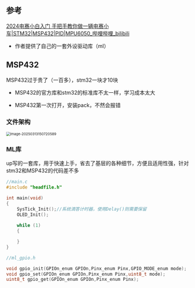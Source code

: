 ## 参考

[2024电赛小白入门 手把手教你做一辆电赛小车|STM32|MSP432|PID|MPU6050_哔哩哔哩_bilibili](https://www.bilibili.com/video/BV1A1421671G/?spm_id_from=333.1245.0.0&vd_source=f129459aae6c6657e79d179b353113ae)

- 作者提供了自己的一套外设驱动库（ml）

## MSP432

MSP432过于贵了（一百多），stm32一块才10块

- MSP432的官方库和stm32的标准库不太一样，学习成本太大

- MSP432第一次打开，安装pack，不然会报错

### 文件架构

<img src="C:\Users\Administrator\AppData\Roaming\Typora\typora-user-images\image-20250313150720589.png" alt="image-20250313150720589" style="zoom:67%;" />

### ML库

up写的一套库，用于快速上手，省去了基层的各种细节，方便且适用性强，针对stm32和MSP432的代码差不多

```c
//main.c
#include "headfile.h"

int main(void)
{
	SysTick_Init();//系统滴答计时器，使用Delay()则需要保留
	OLED_Init();
	
	while (1)
	{

	} 
}

```

```c
//ml_gpio.h

void gpio_init(GPIOn_enum GPIOn,Pinx_enum Pinx,GPIO_MODE_enum mode);
void gpio_set(GPIOn_enum GPIOn,Pinx_enum Pinx,uint8_t mode);
uint8_t gpio_get(GPIOn_enum GPIOn,Pinx_enum Pinx);
```

